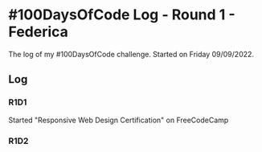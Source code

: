 # #100DaysOfCode Log - Round 1 - Federica

The log of my #100DaysOfCode challenge. Started on Friday 09/09/2022.

## Log

### R1D1 
Started "Responsive Web Design Certification" on FreeCodeCamp

### R1D2
